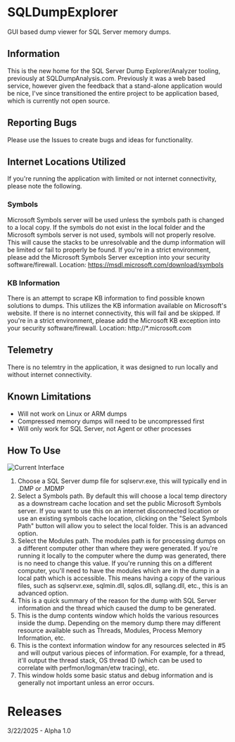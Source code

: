 # SQLDumpExplorer
GUI based dump viewer for SQL Server memory dumps.

## Information
This is the new home for the SQL Server Dump Explorer/Analyzer tooling, previously at SQLDumpAnalysis.com. Previously it was a web based service, however given the feedback that a stand-alone application would be nice, I've since transitioned the entire project to be application based, which is currently not open source.

## Reporting Bugs
Please use the Issues to create bugs and ideas for functionality.

## Internet Locations Utilized
If you're running the application with limited or not internet connectivity, please note the following.

### Symbols
Microsoft Symbols server will be used unless the symbols path is changed to a local copy. If the symbols do not exist in the local folder and the Microsoft symbols server is not used, symbols will not properly resolve. This will cause the stacks to be unresolvable and the dump information will be limited or fail to properly be found.
If you're in a strict environment, please add the Microsoft Symbols Server exception into your security software/firewall.
Location: https://msdl.microsoft.com/download/symbols

### KB Information
There is an attempt to scrape KB information to find possible known solutions to dumps. This utilizes the KB information available on Microsoft's website. If there is no internet connectivity, this will fail and be skipped.
If you're in a strict environment, please add the Microsoft KB exception into your security software/firewall.
Location: http://*.microsoft.com

## Telemetry
There is no telemtry in the application, it was designed to run locally and without internet connectivity.

## Known Limitations
- Will not work on Linux or ARM dumps
- Compressed memory dumps will need to be uncompressed first
- Will only work for SQL Server, not Agent or other processes

## How To Use

![Current Interface](https://github.com/user-attachments/assets/c5c46d99-4d40-4d49-8b01-8b5f1cec55f9)

1. Choose a SQL Server dump file for sqlservr.exe, this will typically end in .DMP or .MDMP
2. Select a Symbols path. By default this will choose a local temp directory as a downstream cache location and set the public Microsoft Symbols server. If you want to use this on an internet disconnected location or use an existing symbols cache location, clicking on the "Select Symbols Path" button will allow you to select the local folder. This is an advanced option.
3. Select the Modules path. The modules path is for processing dumps on a different computer other than where they were generated. If you're running it locally to the computer where the dump was generated, there is no need to change this value. If you're running this on a different computer, you'll need to have the modules which are in the dump in a local path which is accessible. This means having a copy of the various files, such as sqlservr.exe, sqlmin.dll, sqlos.dll, sqllang.dll, etc., this is an advanced option.
4. This is a quick summary of the reason for the dump with SQL Server information and the thread which caused the dump to be generated.
5. This is the dump contents window which holds the various resources inside the dump. Depending on the memory dump there may different resource available such as Threads, Modules, Process Memory Information, etc.
6. This is the context information window for any resources selected in #5 and will output various pieces of information. For example, for a thread, it'll output the thread stack, OS thread ID (which can be used to correlate with perfmon/logman/etw tracing), etc.
7. This window holds some basic status and debug information and is generally not important unless an error occurs.


# Releases
3/22/2025 - Alpha 1.0

